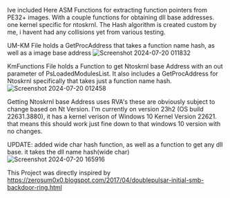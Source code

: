 Ive included Here ASM Functions for extracting function pointers from PE32+ images. With a couple 
functions for obtaining dll base addresses. one kernel specific for ntoskrnl.
The Hash algorithm is created custom by me, i havent had any collisions yet from various testing.

UM-KM File holds a GetProcAddress that takes a function name hash, as well as a image base address
![Screenshot 2024-07-20 011832](https://github.com/user-attachments/assets/13fce2c1-3a6d-446b-a894-d1d1b6f75c00)

KmFunctions File holds a Function to get Ntoskrnl base Address with an out parameter of PsLoadedModulesList.
It also includes a GetProcAddress for Ntoskrnl specifically that takes just a function name hash.
![Screenshot 2024-07-20 012458](https://github.com/user-attachments/assets/a183ce09-57ab-485e-895c-3dffb471a9d3)

Getting Ntoskrnl base Address uses RVA's these are obviously subject to change based on Nt Version.
I'm currently on version 23h2 (OS build 22631.3880), it has a kernel verison of Windows 10 Kernel Version 22621.
that means this should work just fine down to that windows 10 version with no changes.

UPDATE: added wide char hash function, as well as a function to get any dll base. it takes the dll name hash(wide char)
![Screenshot 2024-07-20 165916](https://github.com/user-attachments/assets/0704b291-92e6-4303-a8a5-96c5e65236c0)


This Project was directly inspired by 
https://zerosum0x0.blogspot.com/2017/04/doublepulsar-initial-smb-backdoor-ring.html

